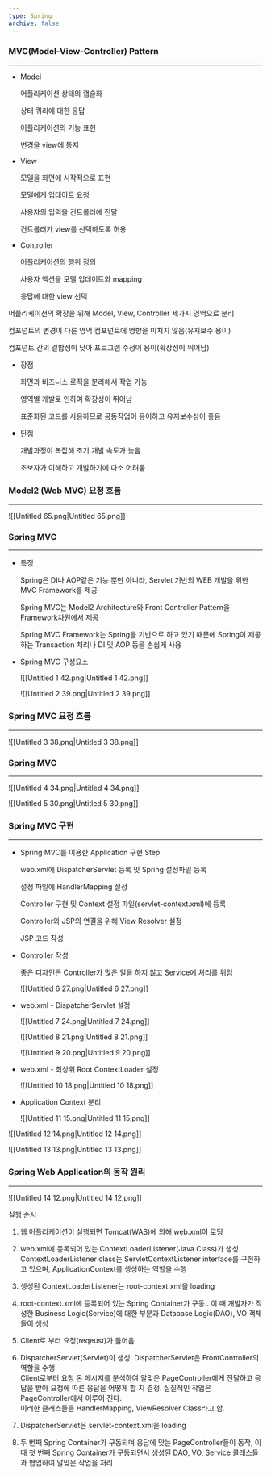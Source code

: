 ```yaml
---
type: Spring
archive: false
---
```

### MVC(Model-View-Controller) Pattern

---

- Model
    
    어플리케이션 상태의 캡슐화
    
    상태 쿼리에 대한 응답
    
    어플리케이션의 기능 표현
    
    변경을 view에 통지
    
- View
    
    모델을 화면에 시작적으로 표현
    
    모델에게 업데이트 요청
    
    사용자의 입력을 컨트롤러에 전달
    
    컨트롤러가 view를 선택하도록 허용
    
- Controller
    
    어플리케이션의 행위 정의
    
    사용자 액션을 모델 업데이트와 mapping
    
    응답에 대한 view 선택
    
      
    

어플리케이션의 확장을 위해 Model, View, Controller 세가지 영역으로 분리

컴포넌트의 변경이 다른 영역 컴포넌트에 영향을 미치지 않음(유지보수 용이)

컴포넌트 간의 결합성이 낮아 프로그램 수정이 용이(확장성이 뛰어남)

  

- 장점
    
    화면과 비즈니스 로직을 분리해서 작업 가능
    
    영역별 개발로 인하여 확장성이 뛰어남
    
    표준화된 코드를 사용하므로 공동작업이 용이하고 유지보수성이 좋음
    
      
    
- 단점
    
    개발과정이 복잡해 초기 개발 속도가 늦음
    
    초보자가 이해하고 개발하기에 다소 어려움
    
      
    

### Model2 (Web MVC) 요청 흐름

---

![[Untitled 65.png|Untitled 65.png]]

  

### Spring MVC

---

- 특징
    
    Spring은 DI나 AOP같은 기능 뿐만 아니라, Servlet 기반의 WEB 개발을 위한 MVC Framework를 제공
    
    Spring MVC는 Model2 Architecture와 Front Controller Pattern을 Framework차원에서 제공
    
    Spring MVC Framework는 Spring을 기반으로 하고 있기 때문에 Spring이 제공하는 Transaction 처리나 DI 및 AOP 등을 손쉽게 사용
    
      
    
- Spring MVC 구성요소
    
    ![[Untitled 1 42.png|Untitled 1 42.png]]
    
    ![[Untitled 2 39.png|Untitled 2 39.png]]
    
      
    

### Spring MVC 요청 흐름

---

![[Untitled 3 38.png|Untitled 3 38.png]]

  

### Spring MVC

---

![[Untitled 4 34.png|Untitled 4 34.png]]

![[Untitled 5 30.png|Untitled 5 30.png]]

  

### Spring MVC 구현

---

- Spring MVC를 이용한 Application 구현 Step
    
    web.xml에 DispatcherServlet 등록 및 Spring 설정파일 등록
    
    설정 파일에 HandlerMapping 설정
    
    Controller 구현 및 Context 설정 파일(servlet-context.xml)에 등록
    
    Controller와 JSP의 연결을 위해 View Resolver 설정
    
    JSP 코드 작성
    
      
    
- Controller 작성
    
    좋은 디자인은 Controller가 많은 일을 하지 않고 Service에 처리를 위임
    
    ![[Untitled 6 27.png|Untitled 6 27.png]]
    
      
    
- web.xml - DispatcherServlet 설정
    
    ![[Untitled 7 24.png|Untitled 7 24.png]]
    
    ![[Untitled 8 21.png|Untitled 8 21.png]]
    
    ![[Untitled 9 20.png|Untitled 9 20.png]]
    
      
    
- web.xml - 최상위 Root ContextLoader 설정
    
    ![[Untitled 10 18.png|Untitled 10 18.png]]
    
      
    
- Application Context 분리
    
    ![[Untitled 11 15.png|Untitled 11 15.png]]
    

![[Untitled 12 14.png|Untitled 12 14.png]]

![[Untitled 13 13.png|Untitled 13 13.png]]

  

### Spring Web Application의 동작 원리

---

![[Untitled 14 12.png|Untitled 14 12.png]]

  

실행 순서

1. 웹 어플리케이션이 실행되면 Tomcat(WAS)에 의해 web.xml이 로딩
2. web.xml에 등록되어 있는 ContextLoaderListener(Java Class)가 생성. ContextLoaderListener class는 ServletContextListener interface를 구현하고 있으며, ApplicationContext를 생성하는 역할을 수행
3. 생성된 ContextLoaderListener는 root-context.xml을 loading
4. root-context.xml에 등록되어 있는 Spring Container가 구동.. 이 때 개발자가 작성한 Business Logic(Service)에 대한 부분과 Database Logic(DAO), VO 객체들이 생성
5. Client로 부터 요청(reqeust)가 들어옴
6. DispatcherServlet(Servlet)이 생성. DispatcherServlet은 FrontController의 역할을 수행  
    Client로부터 요청 온 메시지를 분석하여 알맞은 PageController에게 전달하고 응답을 받아 요청에 따른 응답을 어떻게 할 지 결정. 실질적인 작업은 PageController에서 이루어 진다.  
    이러한 클래스들을 HandlerMapping, ViewResolver Class라고 함.  
    
7. DispatcherServlet은 servlet-context.xml을 loading
8. 두 번째 Spring Container가 구동되며 응답에 맞는 PageController들이 동작, 이 때 첫 번째 Spring Container가 구동되면서 생성된 DAO, VO, Service 클래스들과 협업하여 알맞은 작업을 처리